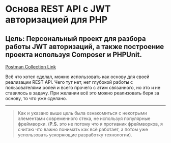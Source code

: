 # Основа REST API с JWT авторизацией для PHP

## Цель: Персональный проект для разбора работы JWT авторизаций, а также построение проекта используя Composer и PHPUnit.

[Postman Collection Link](https://www.getpostman.com/collections/707205fc277debb3c42d)

Всё что хотел сделал, можно использовать как основу для своей реализации REST API. Чего тут нет, нет глубокой работы
с пользователями ролей и всего прочего с этим связанного, но это и не ставилось в задачу. При желании всё это можно
реализовать беря за основу, то что уже сделано.

***

> Как и указано выше цель была ознакомиться с некотрыми элементами современного стека, не используя популярные
> фреймворки.
(**P.S.** это не потому что я противник фреймворков, я считаю что важно понимать как всё работает, а потом уже
> успользовать ускоряющие разработку технологии).





